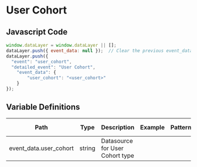 # User Cohort

### 

## Javascript Code
```js
window.dataLayer = window.dataLayer || [];
dataLayer.push({ event_data: null });  // Clear the previous event_data object.
dataLayer.push({
  "event": "user_cohort",
  "detailed_event": "User Cohort",
    "event_data": {
        "user_cohort": "<user_cohort>"
    }
});
```

## Variable Definitions

|Path|Type|Description|Example|Pattern|Min Length|Max Length|Minimum|Maximum|Multiple Of|
| --- | --- | --- | --- | --- | --- | --- | --- | --- | --- |
|event_data.user_cohort|string|Datasource for User Cohort type||||||||




